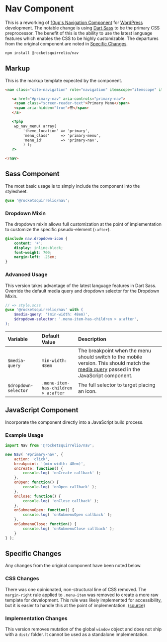 # Nav Component
This is a reworking of [10up's Navigation Component](https://github.com/10up/component-navigation) for [WordPress](https://wordpress.org) development. The notable change is using [Dart Sass](https://github.com/sass/dart-sass) to be the primary CSS preprocessor. The benefit of this is the ability to use the latest language features which enables the CSS to be highly customizable. The departures from the original component are noted in [Specific Changes](#specific-changes).


```bash
npm install @rocketsquirrelio/nav
```

## Markup
This is the markup template expected by the component.

```html
<nav class="site-navigation" role="navigation" itemscope="itemscope" itemtype="http://schema.org/SiteNavigationElement">

   <a href="#primary-nav" aria-controls="primary-nav">
   	<span class="screen-reader-text">Primary Menu</span>
   	<span aria-hidden="true">☰</span>
   </a>

   <?php
   	wp_nav_menu( array(
   		'theme_location' => 'primary',
   		'menu_class'     => 'primary-menu',
   		'menu_id'        => 'primary-nav',
   		) );
   ?>

</nav>
```

## Sass Component
The most basic usage is to simply include the component into the stylesheet.

```scss
@use '@rocketsquirrelio/nav';
```

### Dropdown Mixin
The dropdown mixin allows full customization at the point of implementation to customize the specific pseudo-element (`:after`).

```scss
@include nav.dropdown-icon {
    content: '+';
    display: inline-block;
    font-weight: 700;
    margin-left: .25em;
}
```

### Advanced Usage
This version takes advantage of the latest language features in Dart Sass. Override the default media query and dropdown selector for the Dropdown Mixin.

```scss
// => style.scss
@use '@rocketsquirrelio/nav' with (
    $media-query: '(min-width: 48em)',
    $dropdown-selector: '.menu-item-has-children > a:after',
);
```

| Variable | Default Value | Description |
|:---------|:--------------|:------------|
|`$media-query`|`min-width: 48em`|The breakpoint when the menu should switch to the mobile version. This should match the [media query](#javascript-component) passed in the JavaScript component.|
|`$dropdown-selector`|`.menu-item-has-children > a:after`|The full selector to target placing an icon.|


## JavaScript Component
Incorporate the component directly into a JavaScript build process.

### Example Usage
```js
import Nav from '@rocketsquirrelio/nav';

new Nav( '#primary-nav', {
    action: 'click',
    breakpoint: '(min-width: 48em)',
	onCreate: function() {
		console.log( 'onCreate callback' );
	},
	onOpen: function() {
		console.log( 'onOpen callback' );
	},
	onClose: function() {
		console.log( 'onClose callback' );
	},
	onSubmenuOpen: function() {
		console.log( 'onSubmenuOpen callback' );
	},
	onSubmenuClose: function() {
		console.log( 'onSubmenuClose callback' );
	}
} );
```

## Specific Changes
Any changes from the original component have been noted below.

### CSS Changes
There was one opinionated, non-structural line of CSS removed. The `margin-right` rule applied to `.menu-item` was removed to create a more raw template for development. This rule was likely implemented for accessibility, but it is easier to handle this at the point of implementation. [(source)](https://github.com/10up/component-navigation/blob/c576c004f141fffcc43b5e4ecd2ba1f03eebc4e6/src/style.css#L19-L22)

### Implementation Changes
This version removes mutation of the global `window` object and does not ship with a `dist/` folder. It cannot be used as a standalone implementation.
